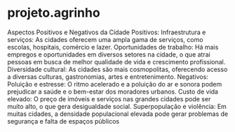 # projeto.agrinho
Aspectos Positivos e Negativos da Cidade Positivos: Infraestrutura e serviços: As cidades oferecem uma ampla gama de serviços, como escolas, hospitais, comércio e lazer. Oportunidades de trabalho: Há mais empregos e oportunidades em diversos setores na cidade, o que atrai pessoas em busca de melhor qualidade de vida e crescimento profissional. Diversidade cultural: As cidades são mais cosmopolitas, oferecendo acesso a diversas culturas, gastronomias, artes e entretenimento. Negativos: Poluição e estresse: O ritmo acelerado e a poluição do ar e sonora podem prejudicar a saúde e o bem-estar dos moradores urbanos. Custo de vida elevado: O preço de imóveis e serviços nas grandes cidades pode ser muito alto, o que gera desigualdade social. Superpopulação e violência: Em muitas cidades, a densidade populacional elevada pode gerar problemas de segurança e falta de espaços públicos
